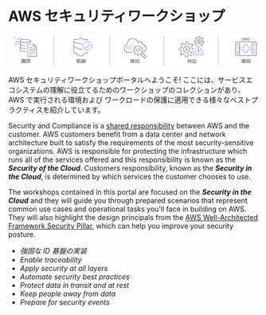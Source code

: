 # AWS セキュリティワークショップ

![Components](assets/images/csf-core-functions.png "NIST Cybersecurity Framework Core Functions")

AWS セキュリティワークショップポータルへようこそ! ここには、サービスエコシステムの理解に役立てるためのワークショップのコレクションがあり、AWS で実行される環境および ワークロードの保護に適用できる様々なベストプラクティスを紹介しています。 

Security and Compliance is a <a href="https://aws.amazon.com/compliance/shared-responsibility-model/" target="_blank">shared responsibility</a> between AWS and the customer.  AWS customers benefit from a data center and network architecture built to satisfy the requirements of the most security-sensitive organizations.  AWS is responsible for protecting the infrastructure which runs all of the services offered and this responsibility is known as the ***Security of the Cloud***.  Customers responsibility, known as the ***Security in the Cloud***, is determined by which services the customer chooses to use.  

The workshops contained in this portal are focused on the ***Security in the Cloud*** and they will guide you through prepared scenarios that represent common use cases and operational tasks you'll face in building on AWS.  They will also highlight the design principals from the <a href="https://d1.awsstatic.com/whitepapers/architecture/AWS-Security-Pillar.pdf" target="_blank">AWS Well-Architected Framework Security Pillar</a>, which can help you improve your security posture.

* *強固な ID 基盤の実装*
* *Enable traceability*
* *Apply security at all layers*
* *Automate security best practices*
* *Protect data in transit and at rest*
* *Keep people away from data*
* *Prepare for security events*